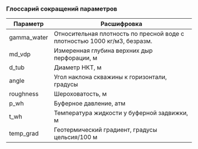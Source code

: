 ### Глоссарий сокращений параметров

| Параметр    | Расшифровка                                                               |
|-------------|---------------------------------------------------------------------------|
| gamma_water | Относительная плотность по пресной воде с плотностью 1000 кг/м3, безразм. |
| md_vdp      | Измеренная глубина верхних дыр перфорации, м                              |
| d_tub       | Диаметр НКТ, м                                                            |
| angle       | Угол наклона скважины к горизонтали, градусы                              |
| roughness   | Шероховатость, м                                                          |
| p_wh        | Буферное давление, атм                                                    |
| t_wh        | Температура жидкости у буферной задвижки, м                               |
| temp_grad   | Геотермический градиент, градусы цельсия/100 м                            |
